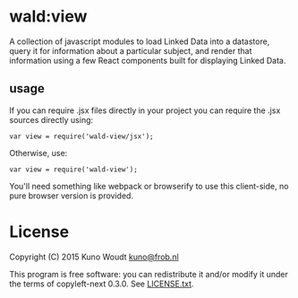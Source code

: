 
wald:view
=========

A collection of javascript modules to load Linked Data into a datastore,
query it for information about a particular subject, and render that
information using a few React components built for displaying Linked Data.

usage
-----

If you can require .jsx files directly in your project you can require the
.jsx sources directly using:

    var view = require('wald-view/jsx');

Otherwise, use:

    var view = require('wald-view');

You'll need something like webpack or browserify to use this client-side,
no pure browser version is provided.


License
=======

Copyright (C) 2015  Kuno Woudt <kuno@frob.nl>

This program is free software: you can redistribute it and/or modify
it under the terms of copyleft-next 0.3.0.  See [LICENSE.txt](LICENSE.txt).
